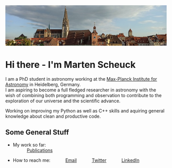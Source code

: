 <div style="text-align:center"><img src="RegensburgSkyline.jpg"></div>

# Hi there - I'm Marten Scheuck
I am a PhD student in astronomy working at the [Max-Planck Institute for Astronomy](https://www.mpia.de/de) in Heidelberg, Germany.<br> I am aspiring to become a full fledged researcher in astronomy with the wish of combining both programming and observation to contribute to the exploration of our universe and the scientific advance.

Working on improving my Python as well as C++ skills and aquiring general knowledge about clean and productive code.

## Some General Stuff
* My work so far:<br>
&nbsp;&nbsp;&nbsp;&nbsp;&nbsp;&nbsp;&nbsp;&nbsp;&nbsp;&nbsp; [Publications](https://www.researchgate.net/profile/Marten-Scheuck-2)<br>

* How to reach me:
&nbsp;&nbsp;&nbsp;&nbsp;&nbsp;&nbsp;&nbsp;&nbsp;&nbsp;&nbsp; [Email](martenscheuck@gmail.com)
&nbsp;&nbsp;&nbsp;&nbsp;&nbsp;&nbsp;&nbsp;&nbsp;&nbsp;&nbsp; [Twitter](https://twitter.com/MartenScheuck)
&nbsp;&nbsp;&nbsp;&nbsp;&nbsp;&nbsp;&nbsp;&nbsp;&nbsp;&nbsp; [LinkedIn](https://www.linkedin.com/in/marten-scheuck/)
